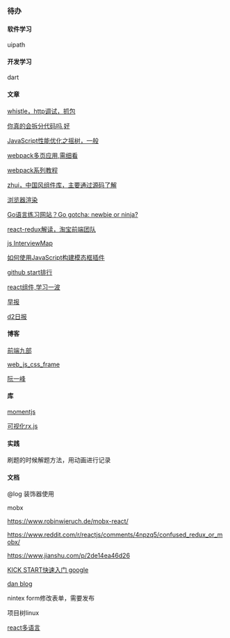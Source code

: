 ### 待办

#### 软件学习 

uipath



#### 开发学习

dart



#### 文章

[whistle，http调试，抓包](https://zhuanlan.zhihu.com/p/47029559)

[你真的会拆分代码吗,好](https://mp.weixin.qq.com/s?__biz=MzUxMzcxMzE5Ng==&mid=2247490234&idx=1&sn=a57614db8d5570eb4cf71c39d376ab46&chksm=f951aff9ce2626ef928250381d1914629393d75d75bbb124da6a3370bef94820132b07d11c6b&mpshare=1&scene=23&srcid=01094hCOdOckeg4crRiHe5xz#rd)

[JavaScript性能优化之摇树，一般](http://mp.weixin.qq.com/s?__biz=MzUxMzcxMzE5Ng==&mid=2247490230&idx=1&sn=7c407256e1d144631ea143f593311153&chksm=f951aff5ce2626e3c362361ac5473dcc231ffee12c8e5e9e34fd5b9b664b2cce3122b517e992&mpshare=1&scene=23&srcid=0109fyVv66SYSRewfZ52NGZV#rd)

[webpack多页应用,需细看](https://github.com/lvzhenbang/webpack-play)

[webpack系列教程](https://segmentfault.com/a/1190000017834557)

[zhui，中国风组件库，主要通过源码了解](https://github.com/zhui-team/zhui)

[浏览器渲染](https://segmentfault.com/a/1190000017881320)

[Go语言练习网站？Go gotcha: newbie or ninja?](https://yourbasic.org/golang/gotcha/)

[react-redux解读，淘宝前端团队](http://taobaofed.org/blog/2016/08/18/react-redux-connect/)

[js InterviewMap](https://yuchengkai.cn/docs/frontend/)

[如何使用JavaScript构建模态框插件](https://www.w3cplus.com/javacript/building-your-own-javascript-modal-plugin.html)

[github start排行](http://githubrank.com/)

[react组件,学习一波](https://github.com/sheinsight/shineout)

[早报](https://wubaiqing.github.io/zaobao/)

[d2日报](https://awesome.fairyever.com/daily/)



#### 博客

[前端九部](https://www.yuque.com/fe9/basic)

[web_js_css_frame](https://github.com/yyman001/web_js_css_frame)

[阮一峰](http://www.ruanyifeng.com/blog/)



#### 库

[momentjs](http://momentjs.com/)

[可视化rx.js](https://reactive.how/)



#### 实践

刷题的时候解题方法，用动画进行记录



#### 文档

@log  装饰器使用



mobx

https://www.robinwieruch.de/mobx-react/

https://www.reddit.com/r/reactjs/comments/4npzq5/confused_redux_or_mobx/

https://www.jianshu.com/p/2de14ea46d26





[KICK START快速入门 google](https://abser.top/blog/kickstart%E6%8C%87%E5%8D%97/)

[dan blog](https://overreacted.io/why-isnt-x-a-hook/)

nintex form修改表单，需要发布

项目树linux

[react多语言](https://phraseapp.com/blog/posts/react-i18n-best-libraries/?tdsourcetag=s_pctim_aiomsg)

